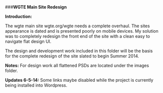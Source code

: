 ###**WGTE Main Site Redesign**

**Introduction:** 

The wgte main site wgte.org/wgte needs a complete overhaul. The sites appearance is dated and is presented poorly on mobile devices. My solution was to completely redesign the front end of the site with a clean easy to navigate flat design UI. 

The design and development work included in this folder will be the basis for the complete redesign of the site slated to begin Summer 2014.

**Notes:** For design work all flattened PSDs are located under the images folder. 

**Updates 6-5-14:** Some links maybe disabled while the project is currently being installed into Wordpress. 





